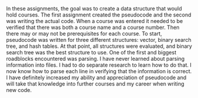In these assignments, the goal was to create a data structure that would hold courses.  The first assignment created the pseudocode and the second was writing the actual code.  When a course was entered it needed to be verified that there was both a course name and a course number.  Then there may or may not be prerequisites for each course.  To start, pseudocode was written for three different structures: vector, binary search tree, and hash tables.  At that point, all structures were evaluated, and binary search tree was the best structure to use.  One of the first and biggest roadblocks encountered was parsing.  I have never learned about parsing information into files.  I had to do separate research to learn how to do that.  I now know how to parse each line in verifying that the information is correct.  I have definitely increased my ability and appreciation of pseudocode and will take that knowledge into further courses and my career when writing new code.

